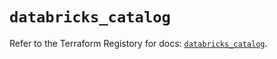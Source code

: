 # `databricks_catalog`

Refer to the Terraform Registory for docs: [`databricks_catalog`](https://registry.terraform.io/providers/databricks/databricks/1.27.0/docs/resources/catalog).
